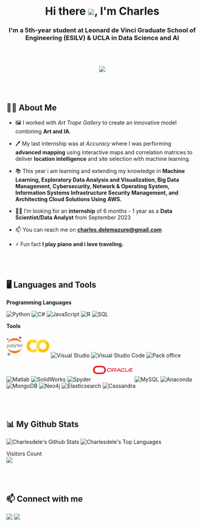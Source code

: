 

<h1 align="center">Hi there <img src="https://raw.githubusercontent.com/MartinHeinz/MartinHeinz/master/wave.gif" width="30px">, I'm Charles</h1>
<h3 align="center">I'm a 5th-year student at Leonard de Vinci Graduate School of Engineering (ESILV) & UCLA in Data Science and AI</h3>

<br/>
<br/>

<p align="center"><img width="300px" height="auto" src="https://cdn.dribbble.com/users/330915/screenshots/3587000/media/343cb53c87e313181d99248d3071bc77.gif" height="300px"/></p>

<br/>
<br/>

## 🙋‍♂️ About Me

- 🖼️ I worked with *Art Trope Gallery* to create an innovative model combining **Art and IA**.

- 🖊️ My last internship was at *Accuracy* where I was performing **advanced mapping** using interactive maps and correlation matrices to deliver **location intelligence** and site selection with machine learning.

- 📚 This year i am learning and extending my knowledge in **Machine Learning, Exploratory Data Analysis and Visualization, Big Data Management, Cybersecurity, Network & Operating System, Information Systems Infrastructure Security Management, and Architecting Cloud Solutions Using AWS.**

- 👨‍💻 I’m looking for an **internship** of 6 months - 1 year as a **Data Scientist/Data Analyst** from September 2023

- 📫 You can reach me on **charles.delemazure@gmail.com**

- ⚡ Fun fact **I play piano and i love traveling.**

<br/>
<br/>

## 🖥️ Languages and Tools

**Programming Languages**

<p align="left"> 
    <img title="Python" src="https://img.icons8.com/color/48/000000/python--v1.png"/>
    <img title="C#" src="https://img.icons8.com/color/48/000000/c-sharp-logo.png"/>
    <img title="JavaScript" src=https://img.icons8.com/color/50/000000/javascript--v1.png"/>
    <img title="R" src="https://img.icons8.com/external-becris-flat-becris/64/000000/external-r-data-science-becris-flat-becris.png"/>  
    <img title="SQL" src="https://img.icons8.com/nolan/64/sql.png"/>    
</p>

**Tools**

<p align="left"> 
    <img title="Jupyter & Google Colab Notebook" src="https://github.com/Nibleash/Nibleash/blob/master/images_logo/jupyter_colab.png" height=60/>
    <img title="Visual Studio" src="https://img.icons8.com/fluency/48/000000/visual-studio-2019.png"/>
    <img title="Visual Studio Code" src="https://img.icons8.com/fluency/48/000000/visual-studio-code-2019.png"/>
    <img title="Pack office" src="https://img.icons8.com/fluency/48/000000/microsoft-office-2019.png"/>
    <img title="Matlab" src="https://img.icons8.com/fluency/48/000000/matlab.png"/>
    <img title="SolidWorks" src="https://img.icons8.com/color/48/000000/solidworks.png"/>    
    <img title="Spyder" src="https://img.icons8.com/fluency/48/000000/spyder-ide.png"/>
    <img title="Oracle" src="https://github.com/Nibleash/Nibleash/blob/master/images_logo/oracle.png" height=60/>
    <img title="MySQL" src="https://img.icons8.com/color/48/000000/mysql-logo.png" height=60/>
    <img title="Anaconda" src="https://user-images.githubusercontent.com/63778269/137875440-f3f2e319-32f5-4cf9-ada6-6255da02ce86.png" height=60/>
    <img title="MongoDB" src="https://img.icons8.com/color/48/000000/mongodb.png"/>
    <img title ="Neo4j" src="https://img.icons8.com/external-tal-revivo-color-tal-revivo/24/000000/external-neo4j-a-graph-database-management-system-developed-logo-color-tal-revivo.png" height=40/>
    <img title ="Elasticsearch" src="https://img.icons8.com/color/48/000000/elasticsearch.png"/>
    <img title ="Cassandra" src="https://upload.wikimedia.org/wikipedia/commons/thumb/5/5e/Cassandra_logo.svg/800px-Cassandra_logo.svg.png" height=45/>
</p>

<br/>
<br/>

## 📊 My Github Stats

<img alt="Charlesdele's Github Stats" src="https://github-readme-streak-stats.herokuapp.com/?user=Charlesdele&theme=vue" /></a>
<img alt="Charlesdele's Top Languages" src="https://github-readme-stats.vercel.app/api/top-langs/?username=Charlesdele&theme=vue-dark&hide_border=True" /></a>

<p align="left"> 
  Visitors Count<br>
  <img src="https://profile-counter.glitch.me/Charlesdele/count.svg" />
</p>


<br/>
<br/>

## 📫 Connect with me

<p align="left">

<a href = "https://www.linkedin.com/in/charles-delemazure-341608123/"><img src="https://img.icons8.com/ios-filled/50/000000/linkedin.png"/></a>
<a href="mailto:charles.delemazure@gmail.com?Subject=Github%20%3A%20"><img src="https://img.icons8.com/ios-filled/50/000000/new-post.png"/></a>

</p>


